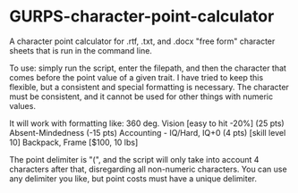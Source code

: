 # GURPS-character-point-calculator
A character point calculator for .rtf, .txt, and .docx "free form" character sheets that is run in the command line.

To use: simply run the script, enter the filepath, and then the character that comes before the point value of a given trait. I have tried to keep this flexible, but a consistent and special formatting is necessary. The character must be consistent, and it cannot be used for other things with numeric values.

It will work with formatting like:
360 deg. Vision [easy to hit -20%] (25 pts)
Absent-Mindedness (-15 pts)
Accounting - IQ/Hard, IQ+0 (4 pts) [skill level 10]
Backpack, Frame [$100, 10 lbs]

The point delimiter is "(", and the script will only take into account 4 characters after that, disregarding all non-numeric characters. You can use any delimiter you like, but point costs must have a unique delimiter.
